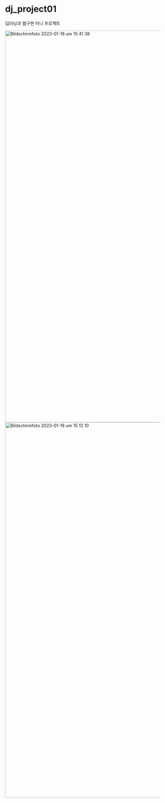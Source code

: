 # dj_project01

딥러닝과 웹구현 미니 프로젝트 

<img width="1274" alt="Bildschirmfoto 2023-01-18 um 15 41 38" src="https://user-images.githubusercontent.com/70292353/213200855-3069455f-d407-4a5f-85cf-30e0a0d6ed8a.png">
<img width="1221" alt="Bildschirmfoto 2023-01-18 um 15 12 10" src="https://user-images.githubusercontent.com/70292353/213200917-d4ba542f-ec51-45de-b26c-2c653b518784.png">
